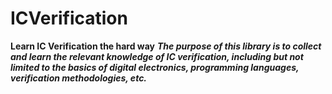 # ICVerification
**Learn IC Verification the hard way**
***The purpose of this library is to collect and learn the relevant knowledge of IC verification, including but not limited to the basics of digital electronics, programming languages, verification methodologies, etc.***
